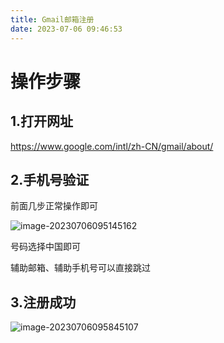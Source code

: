 ```yaml
---
title: Gmail邮箱注册
date: 2023-07-06 09:46:53
---
```


# 操作步骤

## 1.打开网址

https://www.google.com/intl/zh-CN/gmail/about/

## 2.手机号验证

前面几步正常操作即可

![image-20230706095145162](http://cxy-csx.top/image-20230706095145162.png)

号码选择中国即可

辅助邮箱、辅助手机号可以直接跳过

## 3.注册成功

![image-20230706095845107](http://cxy-csx.top/image-20230706095845107.png)
